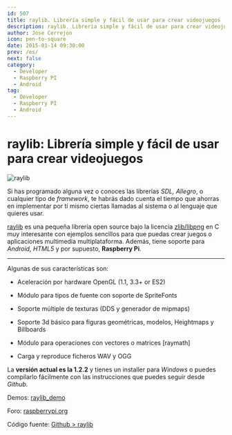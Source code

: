 ```yaml
---
id: 507
title: raylib. Librería simple y fácil de usar para crear videojuegos
description: raylib. Librería simple y fácil de usar para crear videojuegos
author: Jose Cerrejon
icon: pen-to-square
date: 2015-01-14 09:30:00
prev: /es/
next: false
category:
  - Developer
  - Raspberry PI
  - Android
tag:
  - Developer
  - Raspberry PI
  - Android
---
```


# raylib: Librería simple y fácil de usar para crear videojuegos

![raylib](/images/2015/01/raylib_logo.png)

Si has programado alguna vez o conoces las librerías *SDL, Allegro*, o cualquier tipo de *framework*, te habrás dado cuenta el tiempo que ahorras en implementar por tí mismo ciertas llamadas al sistema o al lenguaje que quieres usar.

[raylib](http://www.raylib.com/) es una pequeña librería open source bajo la licencia [zlib/libpng](http://www.raylib.com/license.htm) en C muy interesante con ejemplos sencillos para que puedas crear juegos o aplicaciones multimedia multiplataforma. Además, tiene soporte para *Android, HTML5* y por supuesto, **Raspberry Pi**. 

- - -
Algunas de sus características son:

- Aceleración por hardware OpenGL (1.1, 3.3+ or ES2)

- Módulo para tipos de fuente con soporte de SpriteFonts

- Soporte múltiple de texturas (DDS y generador de mipmaps)

- Soporte 3d básico para figuras geométricas, modelos, Heightmaps y Billboards

- Módulo para operaciones con vectores o matrices [raymath]

- Carga y reproduce ficheros WAV y OGG

La **versión actual es la 1.2.2** y tienes un installer para *Windows* o puedes compilarlo fácilmente con las instrucciones que puedes seguir desde *Github*.

Demos: [raylib_demo](http://www.raylib.com/raylib_demo.html)

Foro: [raspberrypi.org](http://www.raspberrypi.org/forums/viewtopic.php?f=78&t=88182&sid=e875b1a6682d7bcc74b7cf723771228b)

Código fuente: [Github > raylib](https://github.com/raysan5/raylib)
